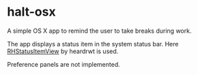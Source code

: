 # halt-osx
A simple OS X app to remind the user to take breaks during work.

The app displays a status item in the system status bar. Here [RHStatusItemView](https://github.com/heardrwt/RHStatusItemView) by heardrwt is used.

Preference panels are not implemented.
